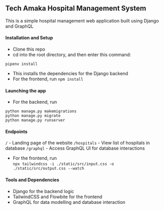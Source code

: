 ## Tech Amaka Hospital Management System
This is a simple hospital management web application built using Django and GraphQL

#### Installation and Setup
- Clone this repo
- cd into the root directory, and then enter this command:
```
pipenv install
```
- This installs the dependencies for the Django backend
- For the frontend, run `npm install`

#### Launching the app
- For the backend, run </br>
```
python manage.py makemigrations
python manage.py migrate
python manage.py runserver
```

#### Endpoints
`/` - Landing page of the website
`/hospitals` - View list of hospitals in database
`/graphql` - Access GraphQL UI for database interactions

- For the frontend, run </br>
```npx tailwindcss -i ./static/src/input.css -o ./static/src/output.css --watch```

#### Tools and Dependencies
- Django for the backend logic
- TailwindCSS and Flowbite for the frontend
- GraphQL for data modelling and database interaction